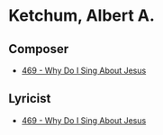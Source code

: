 # Ketchum, Albert A.

## Composer

- [469 - Why Do I Sing About Jesus](/hymns/469.md)

## Lyricist

- [469 - Why Do I Sing About Jesus](/hymns/469.md)

